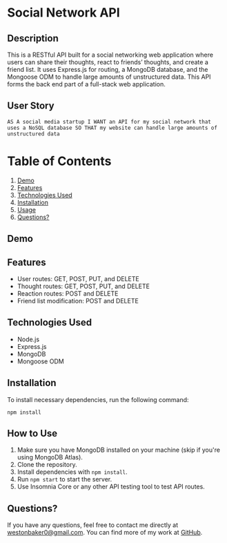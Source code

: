 # Social Network API

## Description

This is a RESTful API built for a social networking web application where users can share their thoughts, react to friends’ thoughts, and create a friend list. It uses Express.js for routing, a MongoDB database, and the Mongoose ODM to handle large amounts of unstructured data. This API forms the back end part of a full-stack web application.

## User Story

``AS A social media startup
I WANT an API for my social network that uses a NoSQL database
SO THAT my website can handle large amounts of unstructured data``

# Table of Contents
1. [Demo](#demo)
2. [Features](#features)
3. [Technologies Used](#technologies-used)
4. [Installation](#installation)
5. [Usage](#usage)
6. [Questions?](#questions)

## Demo

## Features
- User routes: GET, POST, PUT, and DELETE
- Thought routes: GET, POST, PUT, and DELETE
- Reaction routes: POST and DELETE
- Friend list modification: POST and DELETE

## Technologies Used
- Node.js
- Express.js
- MongoDB
- Mongoose ODM

## Installation 
To install necessary dependencies, run the following command:

``npm install``

## How to Use 
1. Make sure you have MongoDB installed on your machine (skip if you're using MongoDB Atlas).
2. Clone the repository.
3. Install dependencies with `npm install`.
4. Run `npm start` to start the server. 
5. Use Insomnia Core or any other API testing tool to test API routes.

## Questions?
If you have any questions, feel free to contact me directly at westonbaker0@gmail.com. You can find more of my work at [GitHub](https://github.com/WesBaker0).
